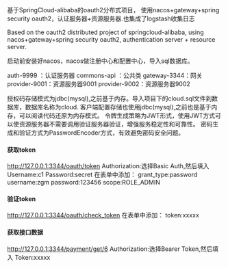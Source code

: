 基于SpringCloud-alibaba的oauth2分布式项目，
使用nacos+gateway+spring security oauth2，认证服务器+资源服务器.也集成了logstash收集日志

Based on the oauth2 distributed project of springcloud-alibaba, 
using nacos+gateway+spring security oauth2, authentication server + resource server.

启动前安装好nacos，nacos做注册中心和配置中心，导入sql数据库。

auth-9999   ：认证服务器
commons-api ：公共类
gateway-3344：网关
provider-9001：资源服务器9001
provider-9002：资源服务器9002

授权码存储模式为jdbc(mysql),之前基于内存。导入项目下的cloud.sql文件到数据库，数据库名称为cloud.
客户端配置存储也使用jdbc(mysql),之前也是基于内存，可以阅读代码还原为内存模式。
令牌生成策略为JWT形式，使用JWT方式可以使资源服务器不需要调用验证服务器验证，增强服务稳定性和可靠性。
密码生成和验证方式为PasswordEncoder方式，有效避免密码安全问题。

#### 获取token
http://127.0.0.1:3344/oauth/token 
Authorization:选择Basic Auth,然后填入
    Username:c1
    Password:secret
在表单中添加：
    grant_type:password
    username:zgm
    password:123456
    scope:ROLE_ADMIN
#### 验证token
http://127.0.0.1:3344/oauth/check_token
在表单中添加：
token:xxxxx
#### 获取接口数据
http://127.0.0.1:3344/payment/get/6
Authorization:选择Bearer Token,然后填入
    Token:xxxxx
